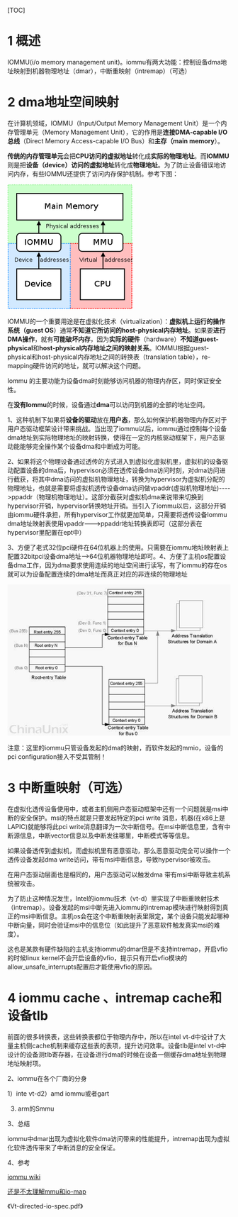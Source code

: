 [TOC]

# 1 概述

IOMMU(i/o memory management unit)。iommu有两大功能：控制设备dma地址映射到机器物理地址（dmar），中断重映射（intremap）（可选）

# 2 dma地址空间映射

在计算机领域，IOMMU（Input/Output Memory Management Unit）是一个内存管理单元（Memory Management Unit），它的作用是**连接DMA\-capable I/O总线**（Direct Memory Access\-capable I/O Bus）和**主存（main memory**）。

**传统的内存管理单元**会把**CPU访问的虚拟地址**转化成**实际的物理地址**。而**IOMMU**则是把**设备（device）访问的虚拟地址**转化成**物理地址**。为了防止设备错误地访问内存，有些IOMMU还提供了访问内存保护机制。参考下图：

![config](./images/1.png)

IOMMU的一个重要用途是在虚拟化技术（virtualization）：**虚拟机上运行的操作系统（guest OS**）通常**不知道它所访问的host\-physical内存地址**。如果要**进行DMA操作**，就有**可能破坏内存**，因为**实际的硬件**（hardware）**不知道guest\-physical**和**host\-physical内存地址之间的映射关系**。IOMMU根据guest\-physical和host\-physical内存地址之间的转换表（translation table），re\-mapping硬件访问的地址，就可以解决这个问题。

Iommu 的主要功能为设备dma时刻能够访问机器的物理内存区，同时保证安全性。

在**没有Iommu**的时候，设备通过**dma**可以访问到机器的全部的地址空间。

1、这种机制下如果将**设备的驱动**放在**用户态**，那么如何保护机器物理内存区对于用户态驱动框架设计带来挑战。当出现了iommu以后，iommu通过控制每个设备dma地址到实际物理地址的映射转换，使得在一定的内核驱动框架下，用户态驱动能能够完全操作某个设备dma和中断成为可能。

2、如果将这个物理设备通过透传的方式进入到虚拟化虚拟机里，虚拟机的设备驱动配置设备的dma后，hypervisor必须在透传设备dma访问时刻，对dma访问进行截获，将其中dma访问的虚拟机物理地址，转换为hypervisor为虚拟机分配的物理地址，也就是需要将虚拟机透传设备dma访问做vpaddr(虚拟机物理地址)---->ppaddr（物理机物理地址）。这部分截获对虚拟机dma来说带来切换到hypervisor开销，hypervisor转换地址开销。当引入了iommu以后，这部分开销由iommu硬件承担，所有hypervisor工作就更加简单，只需要将透传设备Iommu dma地址映射表使用vpaddr--->ppaddr地址转换表即可（这部分表在hypervisor里配置在ept中）

3、方便了老式32位pci硬件在64位机器上的使用。只需要在iommu地址映射表上配置32bitpci设备dma地址-->64位机器物理地址即可。4、方便了主机os配置设备dma工作，因为dma要求使用连续的地址空间进行读写，有了iommu的存在os就可以为设备配置连续的dma地址而真正对应的非连续的物理地址

![config](./images/2.png)

注意：这里的iommu只管设备发起的dma的映射，而软件发起的mmio，设备的pci configuration接入不受其管制！

# 3 中断重映射（可选）

在虚拟化透传设备使用中，或者主机侧用户态驱动框架中还有一个问题就是msi中断的安全保护。msi的特点就是只要发起特定的pci write 消息，机器(在x86上是LAPIC)就能够将此pci write消息翻译为一次中断信号。在msi中断信息里，含有中断源信息，中断vector信息以及中断发往哪里，中断模式等等信息。

如果设备透传到虚拟机，而虚拟机里有恶意驱动，那么恶意驱动完全可以操作一个透传设备发起dma write访问，带有msi中断信息，导致hypervisor被攻击。

在用户态驱动层面也是相同的，用户态驱动可以触发dma 带有msi中断导致主机系统被攻击。

为了防止这种情况发生，Intel的iommu技术（vt-d）里实现了中断重映射技术（intremap）。设备发起的msi中断先进入iommu的intremap模块进行映射得到真正的msi中断信息。主机os会在这个中断重映射表里限定，某个设备只能发起哪种中断向量，同时会验证msi中的信息位（如此提升了恶意软件触发真实msi的难度）。

这也是某款有硬件缺陷的主机支持iommu的dmar但是不支持intremap，开启vfio的时候linux kernel不会开启设备的vfio，提示只有开启vfio模块的allow\_unsafe\_interrupts配置后才能使用vfio的原因。

# 4 iommu cache 、intremap cache和设备tlb

前面的很多转换表，这些转换表都位于物理内存中，所以在intel vt-d中设计了大量主机侧cache机制来缓存这些表的表项，提升访问效率。设备tlb是intel vt-d中设计的设备测tlb寄存器，在设备进行dma的时候在设备一侧缓存dma地址到物理地址映射项。

2、iommu在各个厂商的分身

1）inte vt-d2）amd iommu或者gart

3) arm的Smmu

3、总结

iommu中dmar出现为虚拟化软件dma访问带来的性能提升，intremap出现为虚拟化软件透传带来了中断消息的安全保证。

4、参考

[iommu wiki](https://link.jianshu.com/?t=https%3A%2F%2Fen.m.wikipedia.org%2Fwiki%2FInput%25E2%2580%2593output_memory_management_unit)

[还是不太理解mmu和io-map](https://link.jianshu.com/?t=http%3A%2F%2Fbbs.chinaunix.net%2Fthread-2072818-1-1.html)

《Vt-directed-io-spec.pdf》
